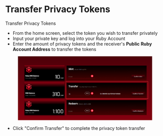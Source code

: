 # Transfer Privacy Tokens

Transfer Privacy Tokens

* From the home screen, select the token you wish to transfer privately
* Input your private key and log into your Ruby Account
* Enter the amount of privacy tokens and the receiver's **Public** **Ruby Account Address** to transfer the tokens

<figure><img src="../.gitbook/assets/image (3).png" alt=""><figcaption></figcaption></figure>

* Click "Confirm Transfer" to complete the privacy token transfer
